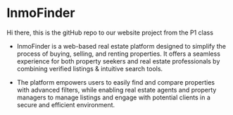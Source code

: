 # InmoFinder
Hi there, this is the gitHub repo to our website project from the P1 class
- InmoFinder is a web-based real estate platform designed to simplify the process of buying, selling, and renting properties. It offers a seamless experience for both property seekers and real estate professionals by combining verified listings & intuitive search tools.

- The platform empowers users to easily find and compare properties with advanced filters, while enabling real estate agents and property managers to manage listings and engage with potential clients in a secure and efficient environment.
